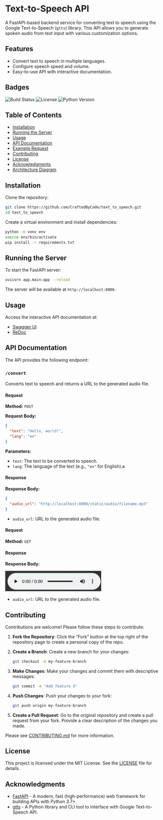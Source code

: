 # Text-to-Speech API

A FastAPI-based backend service for converting text to speech using the Google Text-to-Speech (`gtts`) library. This API allows you to generate spoken audio from text input with various customization options.

## Features
- Convert text to speech in multiple languages.
- Configure speech speed and volume.
- Easy-to-use API with interactive documentation.

## Badges
![Build Status](https://img.shields.io/github/workflow/status/CraftedByCode/text_to_speech/CI)
![License](https://img.shields.io/github/license/CraftedByCode/text_to_speech)
![Python Version](https://img.shields.io/badge/python-3.7%2B-blue)

## Table of Contents
- [Installation](#installation)
- [Running the Server](#running-the-server)
- [Usage](#usage)
- [API Documentation](#api-documentation)
- [Example Request](#example-request)
- [Contributing](#contributing)
- [License](#license)
- [Acknowledgments](#acknowledgments)
- [Architecture Diagram](#architecture-diagram)

## Installation

Clone the repository:
```bash
git clone https://github.com/CraftedByCode/text_to_speech.git
cd text_to_speech
```

Create a virtual environment and install dependencies:
```bash
python -m venv env
source env/bin/activate
pip install -r requirements.txt
```

## Running the Server

To start the FastAPI server:
```bash
uvicorn app.main:app --reload
```

The server will be available at `http://localhost:8000`.

## Usage

Access the interactive API documentation at:
- [Swagger UI](http://localhost:8000/docs)
- [ReDoc](http://localhost:8000/redoc)

## API Documentation

The API provides the following endpoint:

### `/convert`

Converts text to speech and returns a URL to the generated audio file.

#### Request

**Method:** `POST`

**Request Body:**
```json
{
  "text": "Hello, world!",
  "lang": "en"
}
```

**Parameters:**
- `text`: The text to be converted to speech.
- `lang`: The language of the text (e.g., `"en"` for English).a

#### Response

**Response Body:**
```json
{
  "audio_url": "http://localhost:8000/static/audio/filename.mp3"
}
```

- `audio_url`: URL to the generated audio file.

#### Request

**Method:** `GET`

#### Response

**Response Body:**

![Sample response image](./IMG_20240825_111932.png)


- `audio_url`: URL to the generated audio file.



## Contributing

Contributions are welcome! Please follow these steps to contribute:

1. **Fork the Repository**: Click the “Fork” button at the top right of the repository page to create a personal copy of the repo.

2. **Create a Branch**: Create a new branch for your changes:
    ```bash
    git checkout -b my-feature-branch
    ```

3. **Make Changes**: Make your changes and commit them with descriptive messages:
    ```bash
    git commit -m "Add feature X"
    ```

4. **Push Changes**: Push your changes to your fork:
    ```bash
    git push origin my-feature-branch
    ```

5. **Create a Pull Request**: Go to the original repository and create a pull request from your fork. Provide a clear description of the changes you made.

Please see [CONTRIBUTING.md](CONTRIBUTING.md) for more information.

## License

This project is licensed under the MIT License. See the [LICENSE](LICENSE) file for details.

## Acknowledgments

- [FastAPI](https://fastapi.tiangolo.com/) - A modern, fast (high-performance) web framework for building APIs with Python 3.7+.
- [gtts](https://pypi.org/project/gTTS/) - A Python library and CLI tool to interface with Google Text-to-Speech API.
